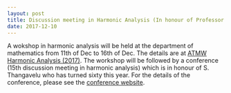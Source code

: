 ```yaml
---
layout: post
title: Discussion meeting in Harmonic Analysis (In honour of Professor S Thangavelu)
date: 2017-12-10
---
```


A wokshop in harmonic analysis will be held at the department of mathematics from 11th of Dec to 16th of Dec. The details
are at   [ATMW Harmonic Analysis (2017)](https://www.atmschools.org/2017/atmw/ha). The workshop will be followed by a conference (15th discussion meeting in harmonic analysis) which is in honour of S. Thangavelu
who has turned sixty this year.  For the details of the conference, please see the [conference website](http://math.iisc.ac.in/~naru/dmha/).

